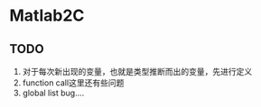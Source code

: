 # Matlab2C

## TODO

1. 对于每次新出现的变量，也就是类型推断而出的变量，先进行定义
2. function call这里还有些问题
3. global list bug....
